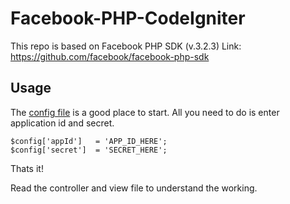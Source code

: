 Facebook-PHP-CodeIgniter
========================

This repo is based on Facebook PHP SDK (v.3.2.3)
Link: https://github.com/facebook/facebook-php-sdk


Usage
-----

The [config file][CONFIG] is a good place to start. All you need to do is 
enter application id and secret.

    $config['appId']   = 'APP_ID_HERE';
    $config['secret']  = 'SECRET_HERE';

Thats it!

Read the controller and view file to understand the working.

[CONFIG]: https://github.com/puneetkay/Facebook-PHP-CodeIgniter/blob/master/config/facebook.php
